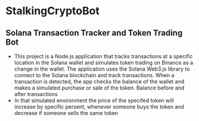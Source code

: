 # StalkingCryptoBot

## Solana Transaction Tracker and Token Trading Bot
- This project is a Node.js application that tracks transactions at a specific location in the Solana wallet and simulates token trading on Binance as a change in the wallet. The application uses the Solana Web3.js library to connect to the Solana blockchain and track transactions. When a transaction is detected, the app checks the balance of the wallet and makes a simulated purchase or sale of the token. Balance before and after transactions
- In that simulated environment the price of the specifed token will increase by specific persent, whenever someone buys the token and decrease if someone sells the same token
